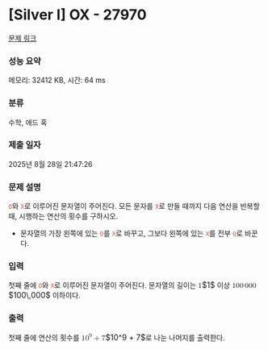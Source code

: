# [Silver I] OX - 27970 

[문제 링크](https://www.acmicpc.net/problem/27970) 

### 성능 요약

메모리: 32412 KB, 시간: 64 ms

### 분류

수학, 애드 혹

### 제출 일자

2025년 8월 28일 21:47:26

### 문제 설명

<p><span style="color:#e74c3c;"><code>O</code></span>와 <span style="color:#e74c3c;"><code>X</code></span>로 이루어진 문자열이 주어진다. 모든 문자를 <span style="color:#e74c3c;"><code>X</code></span>로 만들 때까지 다음 연산을 반복할 때, 시행하는 연산의 횟수를 구하시오.</p>

<ul>
	<li>문자열의 가장 왼쪽에 있는 <span style="color:#e74c3c;"><code>O</code></span>를 <span style="color:#e74c3c;"><code>X</code></span>로 바꾸고, 그보다 왼쪽에 있는 <span style="color:#e74c3c;"><code>X</code></span>를 전부 <span style="color:#e74c3c;"><code>O</code></span>로 바꾼다.</li>
</ul>

### 입력 

 <p>첫째 줄에 <span style="color:#e74c3c;"><code>O</code></span>와 <span style="color:#e74c3c;"><code>X</code></span>로 이루어진 문자열이 주어진다. 문자열의 길이는 <mjx-container class="MathJax" jax="CHTML" style="font-size: 109%; position: relative;"><mjx-math class="MJX-TEX" aria-hidden="true"><mjx-mn class="mjx-n"><mjx-c class="mjx-c31"></mjx-c></mjx-mn></mjx-math><mjx-assistive-mml unselectable="on" display="inline"><math xmlns="http://www.w3.org/1998/Math/MathML"><mn>1</mn></math></mjx-assistive-mml><span aria-hidden="true" class="no-mathjax mjx-copytext">$1$</span></mjx-container> 이상 <mjx-container class="MathJax" jax="CHTML" style="font-size: 109%; position: relative;"><mjx-math class="MJX-TEX" aria-hidden="true"><mjx-mn class="mjx-n"><mjx-c class="mjx-c31"></mjx-c><mjx-c class="mjx-c30"></mjx-c><mjx-c class="mjx-c30"></mjx-c></mjx-mn><mjx-mstyle><mjx-mspace style="width: 0.167em;"></mjx-mspace></mjx-mstyle><mjx-mn class="mjx-n"><mjx-c class="mjx-c30"></mjx-c><mjx-c class="mjx-c30"></mjx-c><mjx-c class="mjx-c30"></mjx-c></mjx-mn></mjx-math><mjx-assistive-mml unselectable="on" display="inline"><math xmlns="http://www.w3.org/1998/Math/MathML"><mn>100</mn><mstyle scriptlevel="0"><mspace width="0.167em"></mspace></mstyle><mn>000</mn></math></mjx-assistive-mml><span aria-hidden="true" class="no-mathjax mjx-copytext">$100\,000$</span></mjx-container> 이하이다.</p>

### 출력 

 <p>첫째 줄에 연산의 횟수를 <mjx-container class="MathJax" jax="CHTML" style="font-size: 109%; position: relative;"><mjx-math class="MJX-TEX" aria-hidden="true"><mjx-msup><mjx-mn class="mjx-n"><mjx-c class="mjx-c31"></mjx-c><mjx-c class="mjx-c30"></mjx-c></mjx-mn><mjx-script style="vertical-align: 0.393em;"><mjx-mn class="mjx-n" size="s"><mjx-c class="mjx-c39"></mjx-c></mjx-mn></mjx-script></mjx-msup><mjx-mo class="mjx-n" space="3"><mjx-c class="mjx-c2B"></mjx-c></mjx-mo><mjx-mn class="mjx-n" space="3"><mjx-c class="mjx-c37"></mjx-c></mjx-mn></mjx-math><mjx-assistive-mml unselectable="on" display="inline"><math xmlns="http://www.w3.org/1998/Math/MathML"><msup><mn>10</mn><mn>9</mn></msup><mo>+</mo><mn>7</mn></math></mjx-assistive-mml><span aria-hidden="true" class="no-mathjax mjx-copytext">$10^9 + 7$</span></mjx-container>로 나눈 나머지를 출력한다.</p>

